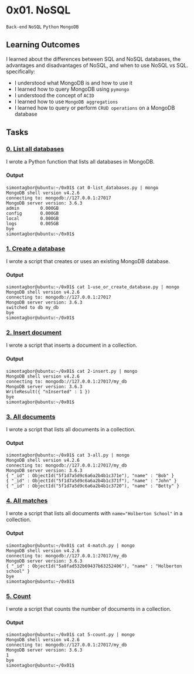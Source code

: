 # 0x01. NoSQL
`Back-end` `NoSQL` `Python` `MongoDB`

## Learning Outcomes
I learned about the differences between SQL and NoSQL databases, the advantages and disadvantages of NoSQL, and when to use NoSQL vs SQL.
specifically:
- I understood what MongoDB is and how to use it
- I learned how to query MongoDB using `pymongo`
- I understood the concept of `ACID` 
- I learned how to use `MongoDB aggregations`
- I learned how to query or perform `CRUD operations` on a MongoDB database


## Tasks
### [0. List all databases](./0-list_databases.py)
I wrote a Python function that lists all databases in MongoDB.

#### Output
```
simontagbor@ubuntu:~/0x01$ cat 0-list_databases.py | mongo
MongoDB shell version v4.2.6
connecting to: mongodb://127.0.0.1:27017
MongoDB server version: 3.6.3
admin        0.000GB
config       0.000GB
local        0.000GB
logs         0.005GB
bye
simontagbor@ubuntu:~/0x01$
```

### [1. Create a database](./1-use_or_create_database.py)
I wrote a script that creates or uses an existing MongoDB database.

#### Output
```
simontagbor@ubuntu:~/0x01$ cat 1-use_or_create_database.py | mongo
MongoDB shell version v4.2.6
connecting to: mongodb://127.0.0.1:27017
MongoDB server version: 3.6.3
switched to db my_db
bye
simontagbor@ubuntu:~/0x01$
```

### [2. Insert document](./2-insert.py)
I wrote a script that inserts a document in a collection.

#### Output
```
simontagbor@ubuntu:~/0x01$ cat 2-insert.py | mongo
MongoDB shell version v4.2.6
connecting to: mongodb://127.0.0.1:27017/my_db
MongoDB server version: 3.6.3
WriteResult({ "nInserted" : 1 })
bye
simontagbor@ubuntu:~/0x01$
```
### [3. All documents](./3-all.py)
I wrote a script that lists all documents in a collection.

#### Output
```
simontagbor@ubuntu:~/0x01$ cat 3-all.py | mongo
MongoDB shell version v4.2.6
connecting to: mongodb://127.0.0.1:27017/my_db
MongoDB server version: 3.6.3
{ "_id" : ObjectId("5f1d7a5d9c6a6a2b4b1c371e"), "name" : "Bob" }
{ "_id" : ObjectId("5f1d7a5d9c6a6a2b4b1c371f"), "name" : "John" }
{ "_id" : ObjectId("5f1d7a5d9c6a6a2b4b1c3720"), "name" : "Betty" }
```
### [4. All matches](./4-match.py)
I wrote a script that lists all documents with `name="Holberton School"` in a collection.

#### Output
```
simontagbor@ubuntu:~/0x01$ cat 4-match.py | mongo
MongoDB shell version v4.2.6
connecting to: mongodb://127.0.0.1:27017/my_db
MongoDB server version: 3.6.3
{ "_id" : ObjectId("5a8fad532b69437b63252406"), "name" : "Holberton school" }
bye
simontagbor@ubuntu:~/0x01$
```
### [5. Count](./5-count.py)
I wrote a script that counts the number of documents in a collection.

#### Output
```
simontagbor@ubuntu:~/0x01$ cat 5-count.py | mongo
MongoDB shell version v4.2.6
connecting to: mongodb://127.0.0.1:27017/my_db
MongoDB server version: 3.6.3
1
bye
simontagbor@ubuntu:~/0x01$
```
